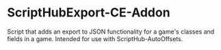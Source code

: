 # ScriptHubExport-CE-Addon
 Script that adds an export to JSON functionality for a game's classes and fields in a game.  Intended for use with ScriptHub-AutoOffsets.
